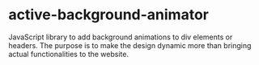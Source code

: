 # active-background-animator
JavaScript library to add background animations to div elements or headers.
The purpose is to make the design dynamic more than bringing actual functionalities to the website.
